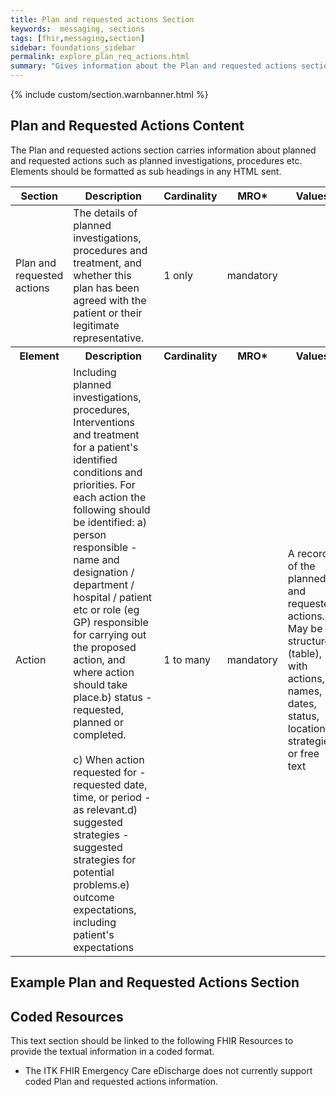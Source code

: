 ```yaml
---
title: Plan and requested actions Section
keywords:  messaging, sections
tags: [fhir,messaging,section]
sidebar: foundations_sidebar
permalink: explore_plan_req_actions.html
summary: "Gives information about the Plan and requested actions section"
---
```


{% include custom/section.warnbanner.html %}

## Plan and Requested Actions Content ##
The Plan and requested actions section carries information about planned and requested actions such as planned investigations, procedures etc. Elements should be formatted as sub headings in any HTML sent.

<table style="width:100%;max-width: 100%;">
	<thead>
		<tr>
			<th width="18%">Section</th>
			<th width="30%">Description</th>
			<th width="11%">Cardinality</th>
			<th width="11%">MRO*</th>
			<th width="30%">Values</th>
		</tr>
	</thead>
 <tbody>
  <tr>
   <td>Plan and requested actions</td>
   <td>The details of planned investigations, procedures and treatment, and whether this plan has been agreed with the patient or their legitimate representative.</td>
   <td>1 only</td>
   <td>mandatory</td>
   <td>&nbsp;</td>
  </tr>
		<tr>
			<th>Element</th>
			<th>Description</th>
			<th>Cardinality</th>
			<th>MRO*</th>
			<th>Values</th>
		</tr>
  <tr>
   <td>Action</td>
   <td>Including planned investigations, procedures, Interventions and treatment for a patient's identified conditions and priorities. For each action the following should be identified: a) person responsible - name and designation / department / hospital / patient etc or role (eg GP) responsible for carrying out the proposed action, and where action should take place.b) status - requested, planned or completed.                                c) When action requested for - requested date, time, or period - as relevant.d) suggested strategies - suggested strategies for potential problems.e) outcome expectations, including patient's expectations</td>
   <td>1 to many</td>
   <td>mandatory</td>
   <td>A record of the planned and requested actions. May be structured (table), with actions, names, dates, status, location, strategies, or free text</td>
  </tr>
 </tbody>
</table>

##  Example Plan and Requested Actions Section ##

<script src="https://gist.github.com/IOPS-DEV/1cfc7a85e79b3f9cfaf260c7d8c2f24e.js"></script>

## Coded Resources ##

This text section should be linked to the following FHIR Resources to provide the textual information in a coded format.

- The ITK FHIR Emergency Care eDischarge does not currently support coded Plan and requested actions information.






